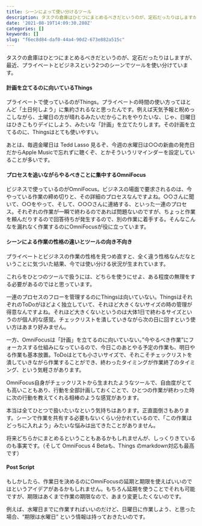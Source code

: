```yaml
---
title: シーンによって使い分けるツール
description: タスクの倉庫はひとつにまとめるべきだというのが、定石だったりはしますが、最近、プライベートとビジネスという2つのシーンでツールを使い分けています。
date: '2021-08-19T14:09:30.280Z'
categories: []
keywords: []
slug: "f6ec8d84-daf0-44a4-90d2-673e882a515c"
---
```

タスクの倉庫はひとつにまとめるべきだというのが、定石だったりはしますが、最近、プライベートとビジネスという2つのシーンでツールを使い分けています。

#### 計画を立てるのに向いているThings

プライベートで使っているのがThings。プライベートの時間の使い方ってほとんど「土日何しよう」に集約されるなと思ったんです。例えば天気予報と睨めっこしながら、土曜日の方が晴れるみたいだからこれをやりたいな、じゃ、日曜日はひきこもりデイにしよう、みたいな「計画」を立てたりします。その計画を立てるのに、Thingsはとても使いやすい。

あとは、毎週金曜日は Tedd Lasso 見るぞ、今週の水曜日は○○の新曲の発売日だからApple Musicで忘れずに聴くぞ、とかそういうリマインダーを設定していることが多いです。

#### プロセスを追いながらやるべきことに集中するOmniFocus

ビジネスで使っているのがOmniFocus。ビジネスの場面で要求されるのは、今やっている作業の締め切りと、その詳細のプロセスなんですよね。○○さんに聞いて、○○をやって、そして、○○○さんに連絡する、といった一連のプロセス。それぞれの作業が一瞬で終わるのであれば問題ないのですが、ちょっと作業を頼んだりするので回答待ちが発生するので、別の作業に着手する。そんなこんなを漏れなく作業するのにOmniFocusが役に立っています。

#### シーンによる作業の性格の違いとツールの向き不向き

プライベートとビジネスの作業の性格を見つめ直すと、全く違う性格なんだなということに気づいた結果、今では使い分ける状況が生まれています。

これらをひとつのツールで扱うには、どちらを使うにせよ、ある程度の無理をする必要があるのではと思っています。

一連のプロセスのフローを管理するのにThingsは向いていない。ThingsはそれぞれのToDoがほどよく独立していて、それほど大きくないサイズの時の管理が得意なんですよね。それほど大きくないというのは大体1日で終わるサイズというのが個人的な感覚。チェックリストを潰していきながら次の日に回すという使い方はあまり好みません。

一方、OmniFocusは「計画」を立てるのに向いていない。”今やるべき作業”にフォーカスする仕組みになっているので、今日このあとやる予定の作業も、明日やる作業も基本放置。ToDoはとても小さいサイズで、それこそチェックリストを潰していきながら作業することができ、終わったタイミングが作業終了のタイミング、という気軽さがあります。

OmniFocus自身がチェックリストから生まれたようなツールで、自由度がとても高いこともあり、行動を全部計画しておくことで、ひとつの作業が終わった時に次の行動を教えてくれる相棒のような感覚があります。

本当は全てひとつで扱いたいなという気持ちはあります。正直面倒さもあります。シーンで作業を共有する必要もないくらい分かれているので、「この作業はどっちに入れよう」みたいな悩みは出てきたことがありません。

将来どちらかにまとめるということもあるかもしれませんが、しっくりきているのも事実です。（そして OmniFocus 4 Betaも、Things のmarkdown対応も最高です）

#### Post Script

もしかしたら、作業日を決めるのにOmniFocusの延期と期限を使えばいいのではというアイデアがあるかもしれません。もちろん延期を使うことでそれも可能ですが、期限はあくまで作業の期限なので、あまり変更したくないのです。

例えば、水曜日までに作業すればいいのだけど、日曜日に作業しよう、と思った場合、“期限は水曜日” という情報は持っておきたいのです。